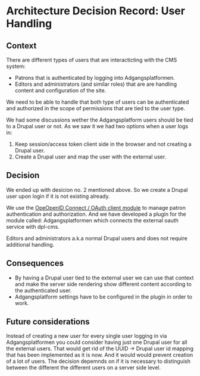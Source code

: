 # Architecture Decision Record: User Handling

## Context

There are different types of users that are interacticting with the CMS system:
* Patrons that is authenticated by logging into Adgangsplatformen.
* Editors and administrators (and similar roles) that are are handling content and configuration of the site.

We need to be able to handle that both type of users can be authenticated and authorized in the scope of permissions that are tied to the user type.

We had some discussions wether the Adgangsplatform users should be tied to a Drupal user or not.
As we saw it we had two options when a user logs in:
1. Keep session/access token client side in the browser and not creating a Drupal user.
2. Create a Drupal user and map the user with the external user.

## Decision

We ended up with desicion no. 2 mentioned above. So we create a Drupal user upon login if it is not existing already.

We use the [OpeOpenID Connect / OAuth client module](https://www.drupal.org/project/openid_connect)
to manage patron authentication and authorization. And we have developed a plugin for the module called: Adgangsplatformen which connects the external oauth service with dpl-cms.

Editors and administrators a.k.a normal Drupal users and does not require additional handling.

## Consequences

- By having a Drupal user tied to the external user we can use that context and make the server side rendering show different content according to the authenticated user.
- Adgangsplatform settings have to be configured in the plugin in order to work.

## Future considerations

Instead of creating a new user for every single user logging in via Adgangsplatformen you could consider having just one Drupal user for all the external users. That would get rid of the UUID -> Drupal user id mapping that has been implemented as it is now. And it would would prevent creation of a lot of users. The decision depemnds on if it is necessary to distinguish between the different the different users on a server side level.